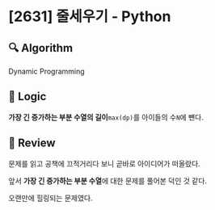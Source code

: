 # [2631] 줄세우기 - Python

## :mag: Algorithm

Dynamic Programming

## :round_pushpin: Logic

**가장 긴 증가하는 부분 수열의 길이**```max(dp)```를 아이들의 수```N```에 뺸다.

## :memo: Review

문제를 읽고 공책에 끄적거리다 보니 곧바로 아이디어가 떠올랐다. 

앞서 **가장 긴 증가하는 부분 수열**에 대한 문제를 풀어본 덕인 것 같다. 

오랜만에 힐링되는 문제였다.
